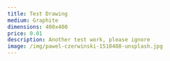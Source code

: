 ```yaml
---
title: Test Drawing
medium: Graphite
dimensions: 400x400
price: 0.01
description: Another test work, please ignore
image: /img/pawel-czerwinski-1518488-unsplash.jpg
---
```

